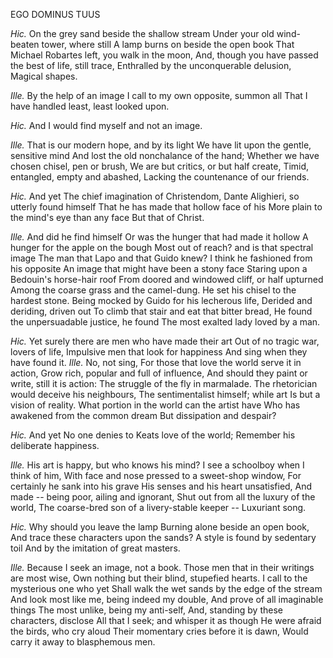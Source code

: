 EGO DOMINUS TUUS

*Hic.* On the grey sand beside the shallow stream
Under your old wind-beaten tower, where still
A lamp burns on beside the open book
That Michael Robartes left, you walk in the moon,
And, though you have passed the best of life, still trace,
Enthralled by the unconquerable delusion,
Magical shapes.

*Ille.* By the help of an image
I call to my own opposite, summon all
That I have handled least, least looked upon.

*Hic.* And I would find myself and not an image.

*Ille.* That is our modern hope, and by its light
We have lit upon the gentle, sensitive mind
And lost the old nonchalance of the hand;
Whether we have chosen chisel, pen or brush,
We are but critics, or but half create,
Timid, entangled, empty and abashed,
Lacking the countenance of our friends.

*Hic.* And yet
The chief imagination of Christendom,
Dante Alighieri, so utterly found himself
That he has made that hollow face of his
More plain to the mind's eye than any face
But that of Christ.

*Ille.* And did he find himself
Or was the hunger that had made it hollow
A hunger for the apple on the bough
Most out of reach? and is that spectral image
The man that Lapo and that Guido knew?
I think he fashioned from his opposite
An image that might have been a stony face
Staring upon a Bedouin's horse-hair roof
From doored and windowed cliff, or half upturned
Among the coarse grass and the camel-dung.
He set his chisel to the hardest stone.
Being mocked by Guido for his lecherous life,
Derided and deriding, driven out
To climb that stair and eat that bitter bread,
He found the unpersuadable justice, he found
The most exalted lady loved by a man.

*Hic.* Yet surely there are men who have made their art
Out of no tragic war, lovers of life,
Impulsive men that look for happiness
And sing when they have found it.
*Ille.* No, not sing,
For those that love the world serve it in action,
Grow rich, popular and full of influence,
And should they paint or write, still it is action:
The struggle of the fly in marmalade.
The rhetorician would deceive his neighbours,
The sentimentalist himself; while art
Is but a vision of reality.
What portion in the world can the artist have
Who has awakened from the common dream
But dissipation and despair?

*Hic.* And yet
No one denies to Keats love of the world;
Remember his deliberate happiness.

*Ille.* His art is happy, but who knows his mind?
I see a schoolboy when I think of him,
With face and nose pressed to a sweet-shop window,
For certainly he sank into his grave
His senses and his heart unsatisfied,
And made -- being poor, ailing and ignorant,
Shut out from all the luxury of the world,
The coarse-bred son of a livery-stable keeper --
Luxuriant song.

*Hic.* Why should you leave the lamp
Burning alone beside an open book,
And trace these characters upon the sands?
A style is found by sedentary toil
And by the imitation of great masters.

*Ille.* Because I seek an image, not a book.
Those men that in their writings are most wise,
Own nothing but their blind, stupefied hearts.
I call to the mysterious one who yet
Shall walk the wet sands by the edge of the stream
And look most like me, being indeed my double,
And prove of all imaginable things
The most unlike, being my anti-self,
And, standing by these characters, disclose
All that I seek; and whisper it as though
He were afraid the birds, who cry aloud
Their momentary cries before it is dawn,
Would carry it away to blasphemous men.
